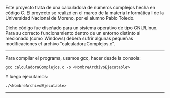 Este proyecto trata de una calculadora de números complejos hecha en código C. El
proyecto se realizó en el marco de la materia Informática I de la Universidad 
Nacional de Moreno, por el alumno Pablo Toledo.

Dicho código fue diseñado para un sistema operativo de tipo GNU/Linux. Para su 
correcto funcionamiento dentro de un entorno distinto al mecionado (como Windows)
deberá sufrir algunas pequeñas modificaciones el archivo "calculadoraComplejos.c".

***********************************************************************************

Para compilar el programa, usamos gcc, hacer desde la consola:

    gcc calculadoraComplejos.c -o <NombreArchivoEjecutable>

Y luego ejecutamos:
    
    ./<NombreArchivoEjecutable>

***********************************************************************************
